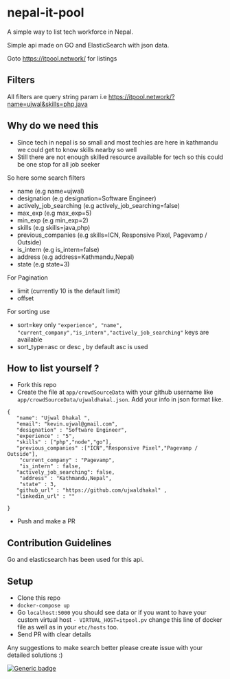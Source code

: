 # nepal-it-pool
A simple way to list tech workforce in Nepal.

Simple api made on GO and ElasticSearch with json data.

Goto https://itpool.network/ for listings     

## Filters

All filters are query string param i.e https://itpool.network/?name=ujwal&skills=php,java

## Why do we need this
* Since tech in nepal is so small and most techies are here in kathmandu we could get to know skills nearby so well
* Still there are not enough skilled resource available for tech so this could be one stop for all job seeker 

So here some search filters 

* name (e.g name=ujwal)
* designation (e.g designation=Software Engineer) 
* actively_job_searching (e.g actively_job_searching=false)
* max_exp (e.g max_exp=5)
* min_exp (e.g min_exp=2)
* skills (e.g skills=java,php)
* previous_companies (e.g skills=ICN, Responsive Pixel, Pagevamp / Outside)
* is_intern (e.g is_intern=false)
* address (e.g address=Kathmandu,Nepal)
* state (e.g state=3)

For Pagination 
* limit (currently 10 is the default limit)
* offset

For sorting use
* sort=key only `"experience", "name", "current_company","is_intern","actively_job_searching"` keys are available
* sort_type=asc or desc , by default asc is used

 
 
 ## How to list yourself ?
 * Fork this repo
 * Create the file at `app/crowdSourceData` with your github username like `app/crowdSourceData/ujwaldhakal.json`. Add your info in json format like.
 
 ```
 {
    "name": "Ujwal Dhakal ",
    "email": "kevin.ujwal@gmail.com",
    "designation" : "Software Engineer",
    "experience" : "5",
    "skills" : ["php","node","go"],
    "previous_companies" :["ICN","Responsive Pixel","Pagevamp / Outside"],
     "current_company" : "Pagevamp",
     "is_intern" : false,
    "actively_job_searching": false,
     "address" : "Kathmandu,Nepal",
     "state" : 3,
    "github_url" : "https://github.com/ujwaldhakal" ,
    "linkedin_url" : ""
     
 }
```
* Push and make a PR
    
  
## Contribution Guidelines
Go and elasticsearch has been used for this api.

## Setup
* Clone this repo
* `docker-compose up`
* Go `localhost:5000` you should see data or if you want to have your custom virtual host `- VIRTUAL_HOST=itpool.pv` change this line of docker file as well as in your `etc/hosts` too.
* Send PR with clear details 


Any suggestions to make search better please create issue with your detailed solutions :) 

[![Generic badge](https://github.com/ujwaldhakal/nepal-it-pool/workflows/Build%20and%20Push/badge.svg)](https://github.com/ujwaldhakal/nepal-it-pool/actions)
